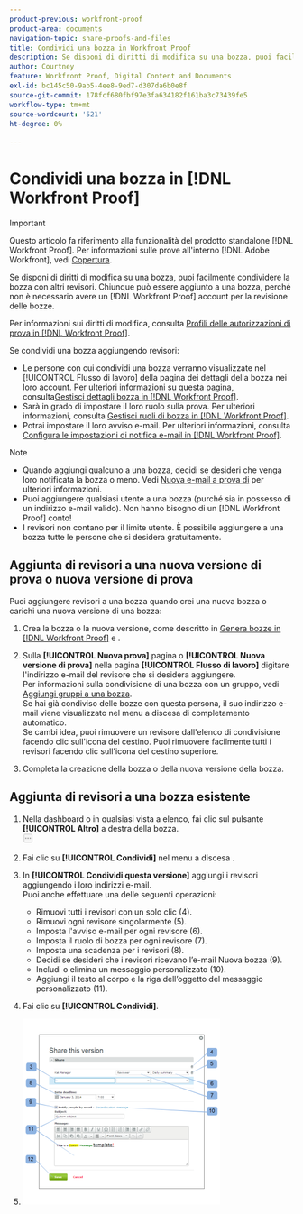 ```yaml
---
product-previous: workfront-proof
product-area: documents
navigation-topic: share-proofs-and-files
title: Condividi una bozza in Workfront Proof
description: Se disponi di diritti di modifica su una bozza, puoi facilmente condividere la bozza con altri revisori. Chiunque può essere aggiunto a una bozza, perché non è necessario avere un [!DNL Workfront Proof] account per la revisione delle bozze.
author: Courtney
feature: Workfront Proof, Digital Content and Documents
exl-id: bc145c50-9ab5-4ee8-9ed7-d307da6b0e8f
source-git-commit: 178fcf680fbf97e3fa634182f161ba3c73439fe5
workflow-type: tm+mt
source-wordcount: '521'
ht-degree: 0%

---
```


# Condividi una bozza in [!DNL Workfront Proof]

>[!IMPORTANT]
>
>Questo articolo fa riferimento alla funzionalità del prodotto standalone [!DNL Workfront Proof]. Per informazioni sulle prove all&#39;interno [!DNL Adobe Workfront], vedi [Copertura](../../../review-and-approve-work/proofing/proofing.md).

Se disponi di diritti di modifica su una bozza, puoi facilmente condividere la bozza con altri revisori. Chiunque può essere aggiunto a una bozza, perché non è necessario avere un [!DNL Workfront Proof] account per la revisione delle bozze.

Per informazioni sui diritti di modifica, consulta [Profili delle autorizzazioni di prova in [!DNL Workfront Proof]](../../../workfront-proof/wp-acct-admin/account-settings/proof-perm-profiles-in-wp.md).

Se condividi una bozza aggiungendo revisori:

* Le persone con cui condividi una bozza verranno visualizzate nel [!UICONTROL Flusso di lavoro] della pagina dei dettagli della bozza nei loro account. Per ulteriori informazioni su questa pagina, consulta[Gestisci dettagli bozza in [!DNL Workfront Proof]](../../../workfront-proof/wp-work-proofsfiles/manage-your-work/manage-proof-details.md).
* Sarà in grado di impostare il loro ruolo sulla prova. Per ulteriori informazioni, consulta [Gestisci ruoli di bozza in [!DNL Workfront Proof]](../../../workfront-proof/wp-work-proofsfiles/share-proofs-and-files/manage-proof-roles.md).
* Potrai impostare il loro avviso e-mail. Per ulteriori informazioni, consulta [Configura le impostazioni di notifica e-mail in [!DNL Workfront Proof]](../../../workfront-proof/wp-emailsntfctns/email-alerts/config-email-notification-settings-wp.md).

>[!NOTE]
>
>* Quando aggiungi qualcuno a una bozza, decidi se desideri che venga loro notificata la bozza o meno. Vedi [Nuova e-mail a prova di](../../../workfront-proof/wp-emailsntfctns/proof-notifications-and-reminders/new-proof-email.md) per ulteriori informazioni.
>* Puoi aggiungere qualsiasi utente a una bozza (purché sia in possesso di un indirizzo e-mail valido). Non hanno bisogno di un [!DNL Workfront Proof] conto!
>* I revisori non contano per il limite utente. È possibile aggiungere a una bozza tutte le persone che si desidera gratuitamente.
>




## Aggiunta di revisori a una nuova versione di prova o nuova versione di prova

Puoi aggiungere revisori a una bozza quando crei una nuova bozza o carichi una nuova versione di una bozza:

1. Crea la bozza o la nuova versione, come descritto in [Genera bozze in [!DNL Workfront Proof]](../../../workfront-proof/wp-work-proofsfiles/create-proofs-and-files/generate-proofs.md) e .
1. Sulla **[!UICONTROL Nuova prova]** pagina o **[!UICONTROL Nuova versione di prova]** nella pagina **[!UICONTROL Flusso di lavoro]** digitare l&#39;indirizzo e-mail del revisore che si desidera aggiungere.\
   Per informazioni sulla condivisione di una bozza con un gruppo, vedi [Aggiungi gruppi a una bozza](../../../workfront-proof/wp-mnguserscontacts/groups/add-groups.md).\
   Se hai già condiviso delle bozze con questa persona, il suo indirizzo e-mail viene visualizzato nel menu a discesa di completamento automatico.\
   Se cambi idea, puoi rimuovere un revisore dall&#39;elenco di condivisione facendo clic sull&#39;icona del cestino. Puoi rimuovere facilmente tutti i revisori facendo clic sull&#39;icona del cestino superiore.

1. Completa la creazione della bozza o della nuova versione della bozza.

## Aggiunta di revisori a una bozza esistente

1. Nella dashboard o in qualsiasi vista a elenco, fai clic sul pulsante **[!UICONTROL Altro]** a destra della bozza.\
   ![](assets/more-button-small.png)

1. Fai clic su **[!UICONTROL Condividi]** nel menu a discesa .
1. In **[!UICONTROL Condividi questa versione]** aggiungi i revisori aggiungendo i loro indirizzi e-mail.\
   Puoi anche effettuare una delle seguenti operazioni:

   * Rimuovi tutti i revisori con un solo clic (4).
   * Rimuovi ogni revisore singolarmente (5).
   * Imposta l&#39;avviso e-mail per ogni revisore (6).
   * Imposta il ruolo di bozza per ogni revisore (7).
   * Imposta una scadenza per i revisori (8).
   * Decidi se desideri che i revisori ricevano l’e-mail Nuova bozza (9).
   * Includi o elimina un messaggio personalizzato (10).
   * Aggiungi il testo al corpo e la riga dell’oggetto del messaggio personalizzato (11).

1. Fai clic su **[!UICONTROL Condividi]**.
1. ![Condividi_questa_versione_pagina.png](assets/share-this-version-page-350x330.png)

